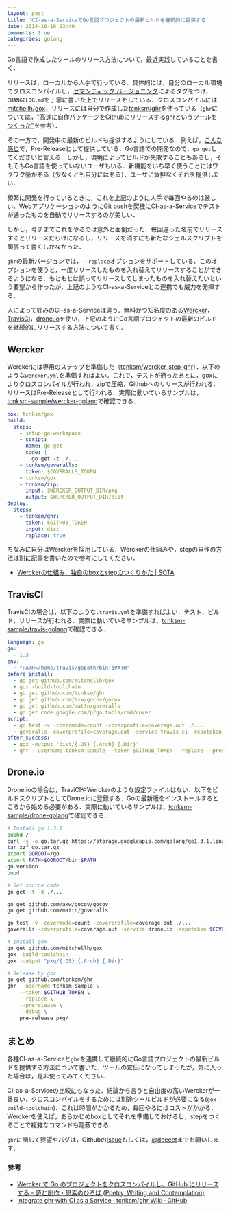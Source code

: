 ```yaml
---
layout: post
title: 'CI-as-a-ServiceでGo言語プロジェクトの最新ビルドを継続的に提供する'
date: 2014-10-16 23:40
comments: true
categories: golang
---
```


Go言語で作成したツールのリリース方法について，最近実践していることを書く．

リリースは，ローカルから人手で行っている．具体的には，自分のローカル環境でクロスコンパイルし，[セマンティック バージョニング](http://shijimiii.info/technical-memo/semver/)によるタグをつけ，`CHANGELOG.md`を丁寧に書いた上でリリースをしている．クロスコンパイルには[mitchellh/gox](https://github.com/mitchellh/gox)，リリースには自分で作成した[tcnksm/ghr](https://github.com/tcnksm/ghr)を使っている（`ghr`については，["高速に自作パッケージをGithubにリリースするghrというツールをつくった"](http://deeeet.com/writing/2014/07/29/ghr/)を参考）．

その一方で，開発中の最新のビルドも提供するようにしている．例えば，[こんな感じ](https://github.com/tcnksm/ghr/releases/tag/pre-release)で，Pre-Releaseとして提供している．Go言語での開発なので，`go get`してくださいと言える．しかし，環境によってビルドが失敗することもあるし，そもそもGo言語を使っていないユーザもいる．新機能をいち早く使うことにはワクワク感がある（少なくとも自分にはある）．ユーザに負担なくそれを提供したい．

頻繁に開発を行っているときに，これを上記のように人手で毎回やるのは厳しい．WebアプリケーションのようにGit pushを契機にCI-as-a-Serviceでテストが通ったものを自動でリリースするのが美しい．

しかし，今ままでこれをやるのは意外と面倒だった．毎回違った名前でリリースするとリリースだらけになるし，リリースを消すにも新たなシェルスクリプトを頑張って書くしかなかった．

`ghr`の最新バージョンでは，`--replace`オプションをサポートしている．このオプションを使うと，一度リリースしたものを入れ替えてリリースすることができるようになる．もともとは誤ってリリースしてしまったものを入れ替えたいという要望から作ったが，上記のようなCI-as-a-Serviceとの連携でも威力を発揮する．

人によって好みのCI-as-a-Serviceは違う．無料かつ知名度のある[Wercker](http://wercker.com/)，[TravisCI](https://travis-ci.org/)，[drone.io](https://drone.io/)を使い，上記のようにGo言語プロジェクトの最新のビルドを継続的にリリースする方法について書く．

## Wercker

Werckerには専用のステップを準備した（[tcnksm/wercker-step-ghr](https://github.com/tcnksm/wercker-step-ghr)）．以下のような`wercker.yml`を準備すればよい．これで，テストが通ったあとに，goxによりクロスコンパイルが行われ，zipで圧縮，Githubへのリリースが行われる．リリースはPre-Releaseとして行われる．実際に動いているサンプルは，[tcnksm-sample/wercker-golang](https://github.com/tcnksm-sample/wercker-golang)で確認できる．

```yaml
box: tcnksm/gox
build:
  steps:
    - setup-go-workspace
    - script:
      name: go get
      code: |
        go get -t ./...
    - tcnksm/goveralls:
      token: $COVERALLS_TOKEN
    - tcnksm/gox
    - tcnksm/zip:
      input: $WERCKER_OUTPUT_DIR/pkg
      output: $WERCKER_OUTPUT_DIR/dist
deploy:
  steps:
    - tcnksm/ghr:
      token: $GITHUB_TOKEN
      input: dist
      replace: true
```

ちなみに自分はWerckerを採用している．Werckerの仕組みや，stepの自作の方法は別に記事を書いたので参考にしてください．

- [Werckerの仕組み，独自のboxとstepのつくりかた | SOTA](http://deeeet.com/writing/2014/10/16/wercker/)

## TravisCI

TravisCIの場合は，以下のような`.travis.yml`を準備すればよい．テスト，ビルド，リリースが行われる．実際に動いているサンプルは，[tcnksm-sample/travis-golang](https://github.com/tcnksm-sample/travis-golang)で確認できる．

```yaml
language: go
go:
  - 1.3
env:
  - "PATH=/home/travis/gopath/bin:$PATH"
before_install:
  - go get github.com/mitchellh/gox
  - gox -build-toolchain
  - go get github.com/tcnksm/ghr
  - go get github.com/axw/gocov/gocov
  - go get github.com/mattn/goveralls
  - go get code.google.com/p/go.tools/cmd/cover
script:
  - go test -v -covermode=count -coverprofile=coverage.out ./...
  - goveralls -coverprofile=coverage.out -service travis-ci -repotoken $COVERALLS_TOKEN
after_success:
  - gox -output "dist/{.OS}_{.Arch}_{.Dir}"
  - ghr --username tcnksm-sample --token $GITHUB_TOKEN --replace --prerelease --debug pre-release dist/
```

## Drone.io

Drone.ioの場合は，TraviCIやWerckerのような設定ファイルはない．以下をビルドスクリプトとしてDrone.ioに登録する．Goの最新版をインストールするところから始める必要がある．実際に動いているサンプルは，[tcnksm-sample/drone-golang](https://github.com/tcnksm-sample/drone-golang)で確認できる．

```bash
# Install go 1.3.1
pushd /
curl -s -o go.tar.gz https://storage.googleapis.com/golang/go1.3.1.linux-amd64.tar.gz
tar xzf go.tar.gz
export GOROOT=/go
export PATH=$GOROOT/bin:$PATH
go version
popd

# Get source code
go get -t -d ./...

go get github.com/axw/gocov/gocov
go get github.com/mattn/goveralls

go test -v -covermode=count -coverprofile=coverage.out ./...
goveralls -coverprofile=coverage.out -service drone.io -repotoken $COVERALLS_TOKEN

# Install gox
go get github.com/mitchellh/gox
gox -build-toolchain
gox -output "pkg/{.OS}_{.Arch}_{.Dir}"

# Release by ghr
go get github.com/tcnksm/ghr
ghr --username tcnksm-sample \
    --token $GITHUB_TOKEN \
    --replace \
    --prerelease \
    --debug \
    pre-release pkg/
```

## まとめ

各種CI-as-a-Serviceと`ghr`を連携して継続的にGo言語プロジェクトの最新ビルドを提供する方法について書いた．ツールの宣伝になってしまったが，気に入った場合は，是非使ってみてください．

CI-as-a-Serviceの比較にもなった．結論から言うと自由度の高いWerckerが一番良い．クロスコンパイルをするためには別途ツールビルドが必要になる(`gox -build-toolchain`)．これは時間がかかるため，毎回やるにはコストがかかる．Werckerを使えば，あらかじめboxとしてそれを準備しておけるし，stepをつくることで複雑なコマンドも隠蔽できる．

`ghr`に関して要望やバグは，Githubの[Issue](https://github.com/tcnksm/ghr/issues)もしくは，[@deeeet](https://twitter.com/deeeet)までお願いします．

### 参考

- [Wercker で Go のプロジェクトをクロスコンパイルし、GitHub にリリースする - 詩と創作・思索のひろば (Poetry, Writing and Contemplation)](http://motemen.hatenablog.com/entry/2014/06/27/xcompile-go-and-release-to-github-with-wercker)
- [Integrate ghr with CI as a Service · tcnksm/ghr Wiki · GitHub](https://github.com/tcnksm/ghr/wiki/Integrate-ghr-with-CI-as-a-Service)

